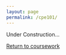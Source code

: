 ```yaml
---
layout: page
permalink: /cpe101/
---
```


Under Construction...

[Return to coursework](https://jonscott20.github.io/course_work/)
